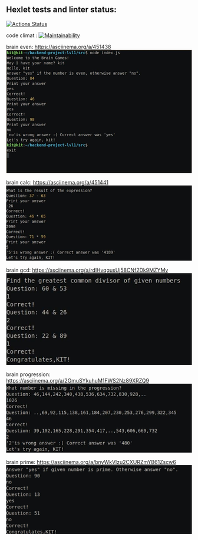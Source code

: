 ## Hexlet tests and linter status:
[![Actions Status](https://github.com/probably-kit/backend-project-lvl1/workflows/hexlet-check/badge.svg)](https://github.com/probably-kit/backend-project-lvl1/actions)

code climat : [![Maintainability](https://api.codeclimate.com/v1/badges/f4f8972335adf798d07e/maintainability)](https://codeclimate.com/github/probably-kit/backend-project-lvl1/maintainability)

brain even: https://asciinema.org/a/451438
![alt text](screenshots/brain-even.jpg "Asciinema from brain even")​

brain calc: https://asciinema.org/a/451441
![alt text](screenshots/brain-calc.jpg "Asciinema from brain calc")​

brain gcd: https://asciinema.org/a/rdlHvqqusUj58CNf2Dk9MZYMy
![alt text](screenshots/brain-gdc.jpg "Asciinema from brain gcd")​

brain progression: https://asciinema.org/a/2GmuSYkuhuM1FWS2Nz89XRZQ9
![alt text](screenshots/brain-progression.jpg "Asciinema from brain progression")​

brain prime: https://asciinema.org/a/bnyWkVlzu2CXURZmYB61Zscw6
![alt text](screenshots/brain-prime.jpg "Asciinema from brain prime")​
